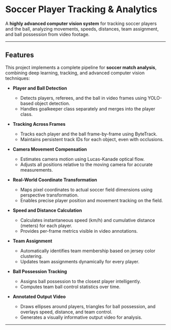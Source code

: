 # Soccer Player Tracking & Analytics

A **highly advanced computer vision system** for tracking soccer players and the ball, analyzing movements, speeds, distances, team assignment, and ball possession from video footage.

---

## Features

This project implements a complete pipeline for **soccer match analysis**, combining deep learning, tracking, and advanced computer vision techniques:

- **Player and Ball Detection**  
  - Detects players, referees, and the ball in video frames using YOLO-based object detection.  
  - Handles goalkeeper class separately and merges into the player class.

- **Tracking Across Frames**  
  - Tracks each player and the ball frame-by-frame using ByteTrack.  
  - Maintains persistent track IDs for each object, even with occlusions.

- **Camera Movement Compensation**  
  - Estimates camera motion using Lucas-Kanade optical flow.  
  - Adjusts all positions relative to the moving camera for accurate measurements.

- **Real-World Coordinate Transformation**  
  - Maps pixel coordinates to actual soccer field dimensions using perspective transformation.  
  - Enables precise player position and movement tracking on the field.

- **Speed and Distance Calculation**  
  - Calculates instantaneous speed (km/h) and cumulative distance (meters) for each player.  
  - Provides per-frame metrics visible in video annotations.

- **Team Assignment**  
  - Automatically identifies team membership based on jersey color clustering.  
  - Updates team assignments dynamically for every player.

- **Ball Possession Tracking**  
  - Assigns ball possession to the closest player intelligently.  
  - Computes team ball control statistics over time.

- **Annotated Output Video**  
  - Draws ellipses around players, triangles for ball possession, and overlays speed, distance, and team control.  
  - Generates a visually informative output video for analysis.

---
